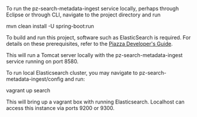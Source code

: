 To run the pz-search-metadata-ingest service locally, perhaps through Eclipse or through CLI, navigate to the project directory and run

mvn clean install -U spring-boot:run

To build and run this project, software such as ElasticSearch is required.  For details on these prerequisites, refer to the
[Piazza Developer's Guide](https://pz-docs.geointservices.io/devguide/index.html#_piazza_core_overview).

This will run a Tomcat server locally with the pz-search-metadata-ingest service running on port 8580.

To run local Elasticsearch cluster, you may navigate to pz-search-metadata-ingest/config and run:

vagrant up search

This will bring up a vagrant box with running Elasticsearch. Localhost can access this instance via ports 9200 or 9300.
